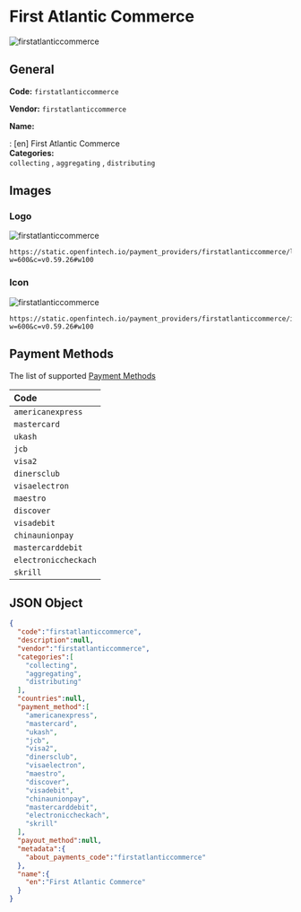 
# First Atlantic Commerce 
![firstatlanticcommerce](https://static.openfintech.io/payment_providers/firstatlanticcommerce/logo.svg?w=600&c=v0.59.26#w100)  

## General 
 
**Code:** `firstatlanticcommerce`  
 
**Vendor:** `firstatlanticcommerce`  
 
**Name:**  
 
:	[en] First Atlantic Commerce  
**Categories:**  
`collecting`  , `aggregating`  , `distributing`  
 

## Images 

### Logo 
 
![firstatlanticcommerce](https://static.openfintech.io/payment_providers/firstatlanticcommerce/logo.svg?w=600&c=v0.59.26#w100)  

```
https://static.openfintech.io/payment_providers/firstatlanticcommerce/logo.svg?w=600&c=v0.59.26#w100
```  

### Icon 
 
![firstatlanticcommerce](https://static.openfintech.io/payment_providers/firstatlanticcommerce/icon.svg?w=600&c=v0.59.26#w100)  

```
https://static.openfintech.io/payment_providers/firstatlanticcommerce/icon.svg?w=600&c=v0.59.26#w100
```  

## Payment Methods 
 
The list of supported  [Payment Methods](#) 

|Code| 
|:---| 
|`americanexpress` | 
|`mastercard` | 
|`ukash` | 
|`jcb` | 
|`visa2` | 
|`dinersclub` | 
|`visaelectron` | 
|`maestro` | 
|`discover` | 
|`visadebit` | 
|`chinaunionpay` | 
|`mastercarddebit` | 
|`electroniccheckach` | 
|`skrill` | 
 

## JSON Object 

```json
{
  "code":"firstatlanticcommerce",
  "description":null,
  "vendor":"firstatlanticcommerce",
  "categories":[
    "collecting",
    "aggregating",
    "distributing"
  ],
  "countries":null,
  "payment_method":[
    "americanexpress",
    "mastercard",
    "ukash",
    "jcb",
    "visa2",
    "dinersclub",
    "visaelectron",
    "maestro",
    "discover",
    "visadebit",
    "chinaunionpay",
    "mastercarddebit",
    "electroniccheckach",
    "skrill"
  ],
  "payout_method":null,
  "metadata":{
    "about_payments_code":"firstatlanticcommerce"
  },
  "name":{
    "en":"First Atlantic Commerce"
  }
}
```  
